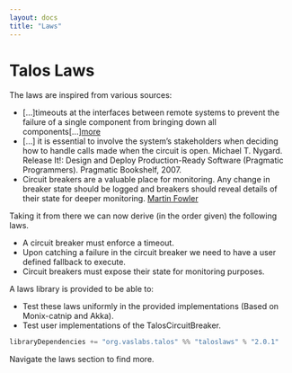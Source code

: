 ```yaml
---
layout: docs
title: "Laws"
---
```


# Talos Laws

The laws are inspired from various sources:

- [...]timeouts at the interfaces between remote systems to prevent the failure of a
single component from bringing down all components[...][more](https://doc.akka.io/docs/akka/2.5/common/circuitbreaker.html#why-are-they-used-)
- [...] it is essential to involve the system’s stakeholders when deciding how to handle calls made when the circuit is open.
    Michael T. Nygard. Release It!: Design and Deploy Production-Ready Software (Pragmatic Programmers). Pragmatic Bookshelf, 2007.
- Circuit breakers are a valuable place for monitoring. Any change in breaker state should be logged and breakers should reveal details of their state for deeper monitoring. [Martin Fowler](https://martinfowler.com/bliki/CircuitBreaker.html
)


Taking it from there we can now derive (in the order given) the following laws.

- A circuit breaker must enforce a timeout.
- Upon catching a failure in the circuit breaker we need to have a user defined fallback to execute.
- Circuit breakers must expose their state for monitoring purposes.


A laws library is provided to be able to:
- Test these laws uniformly in the provided implementations (Based on Monix-catnip and Akka).
- Test user implementations of the TalosCircuitBreaker.


```scala
libraryDependencies += "org.vaslabs.talos" %% "taloslaws" % "2.0.1"
```

Navigate the laws section to find more.